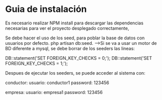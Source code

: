# Guia de instalación
Es necesario realizar NPM install para descargar las dependencias necesarias para ver el proyecto desplegado correctamente,

Se debe hacer el uso de los seed, para poblar la base de datos con usuarios por defecto.
php artisan db:seed.  -->Si se va a usar un motor de BD diferente a mysql, se debe borrar de los seeders las lineas:

DB::statement('SET FOREIGN_KEY_CHECKS = 0;');
DB::statement('SET FOREIGN_KEY_CHECKS = 1;');

Despues de ejecutar los seeders, se puede acceder al sistema con:

conductor: 
usuario: conductor1
password: 123456

empresa: 
usuario: empresa1
password: 123456
